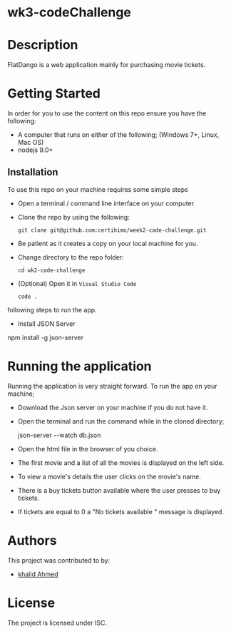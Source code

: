 # wk3-codeChallenge
# Description
FlatDango is a web application mainly for purchasing movie tickets.
# Getting Started
In order for you to use the content on this repo ensure you have the following:
- A computer that runs on either of the following; (Windows 7+, Linux, Mac OS)
- nodejs 9.0+
## Installation
To use this repo on your machine requires some simple steps

- Open a terminal / command line interface on your computer
- Clone the repo by using the following:
      
      git clone git@github.com:certihimo/week2-code-challenge.git

- Be patient as it creates a copy on your local machine for you.
- Change directory to the repo folder:
     
      cd wk2-code-challenge

- (Optional) Open it in ``Visual Studio Code``

      code .

following steps to run the app.
      
- Install JSON Server

npm install -g json-server


# Running the application
Running the application is very straight forward. To run the app on your machine;

- Download the Json server on your machine if you do not have it.

- Open the terminal and run the command while in the cloned directory;

  json-server --watch db.json

- Open the html file in the browser of you choice.

- The first movie and a list of all the movies is displayed on the left side.

- To view a movie's details the user clicks on the movie's name.

- There is a buy tickets button available where the user presses to buy tickets.

- If tickets are equal to 0 a "No tickets available " message is displayed.


# Authors
This project was contributed to by:
- [khalid Ahmed](https://github.com/certihimo)
# License
The project is licensed under ISC.